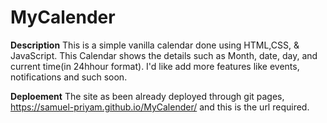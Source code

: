# MyCalender

**Description**
This is a simple vanilla calendar done using HTML,CSS, & JavaScript. This Calendar shows the details such as Month, date, day, and current time(in 24hhour format). 
I'd like add more features like events, notifications and such soon.

**Deploement**
The site as been already deployed through git pages, https://samuel-priyam.github.io/MyCalender/ and this is the url required.

